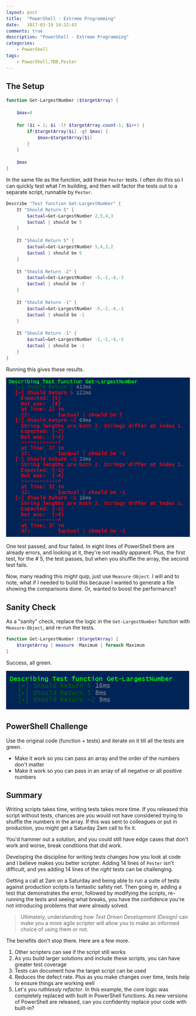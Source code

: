 ```yaml
---
layout: post
title:  "PowerShell - Extreme Programming"
date:   2017-03-19 14:32:43
comments: true
description: "PowerShell - Extreme Programming"
categories: 
    - PowerShell
tags: 
    - PowerShell,TDD,Pester
---
```


## The Setup

```powershell
function Get-LargestNumber ($targetArray) {
    
    $max=0

    for ($i = 1; $i -lt $targetArray.count-1; $i++) {
        if($targetArray[$i] -gt $max) {
            $max=$targetArray[$i]
        }
    }

    $max
}
```

In the same file as the function, add these `Pester` tests. I often do this so I can quickly test what I'm building, and then will factor the tests out to a separate script, runnable by `Pester`.

```powershell
Describe "Test function Get-LargestNumber" {
    It "Should Return 5" {
        $actual=Get-LargestNumber 2,5,4,3
        $actual | should be 5
    }

    It "Should Return 5" {
        $actual=Get-LargestNumber 5,4,3,2
        $actual | should be 5
    }

    It "Should Return -2" {
        $actual=Get-LargestNumber -5,-2,-4,-3 
        $actual | should be -2
    }

    It "Should Return -1" {
        $actual=Get-LargestNumber -5,-2,-4,-1 
        $actual | should be -1
    }

    It "Should Return -1" {
        $actual=Get-LargestNumber -1,-2,-4,-5 
        $actual | should be -1
    }
}
```

Running this gives these results.

![](/images/posts/GetLargestNumberPester.png)

One test passed, and four failed. In eight lines of PowerShell there are already errors, and looking at it, they're not readily apparent. Plus, the first test, for the # 5, the test passes, but when you shuffle the array, the second test fails.

Now, many reading this might quip, just use `Measure-Object`. I will and to note, what if I needed to build this because I wanted to generate a file showing the comparisons done. Or, wanted to boost the performance?

## Sanity Check
As a "sanity" check, replace the logic in the `Get-LargestNumber` function with `Measure-Object`, and re-run the tests.

```powershell
function Get-LargestNumber ($targetArray) {
    $targetArray | measure -Maximum | foreach Maximum
}
```

Success, all green.

![](/images/posts/CorrectGetLargestNumberPester.png)

## PowerShell Challenge
Use the original code (function + tests) and iterate on it till all the tests are green.

* Make it work so you can pass an array and the order of the numbers don't matter
* Make it work so you can pass in an array of all negative or all positive numbers

## Summary
Writing scripts takes time, writing tests takes more time. If you released this script without tests, chances are you would not have considered trying to shuffle the numbers in the array. If this was sent to colleagues or put in production, you might get a Saturday 2am call to fix it.

You'd hammer out a solution, and you could still have edge cases that don't work and worse, break conditions that did work.

Developing the discipline for writing tests changes how you look at code and I believe makes you better scripter. Adding 14 lines of `Pester` isn't difficult, and yes adding 14 lines of the *right* tests can be challenging. 

Getting a call at 2am on a Saturday and being able to run a suite of tests against production scripts is fantastic safety net. Then going in, adding a test that demonstrates the error, followed by modifying the scripts, re-running the tests and seeing what breaks, you have the confidence you're not introducing problems that were already solved.

> Ultimately, understanding how *Test Driven Development (Design)* can make you a more agile scripter will allow you to make an informed choice of using them or not.

The benefits don't stop there. Here are a few more.

1. Other scripters can see if the script still works
1. As you build larger solutions and include these scripts, you can have greater test coverage
1. Tests can document how the target script can be used
1. Reduces the defect rate. Plus as you make changes over time, tests help to ensure things are working well
1. Let's you *ruthlessly refactor*. In this example, the core logic was completely replaced with built in PowerShell functions. As new versions of PowerShell are released, can you confidently replace your code with built-in?